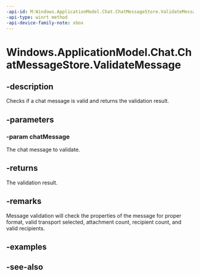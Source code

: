 ```yaml
---
-api-id: M:Windows.ApplicationModel.Chat.ChatMessageStore.ValidateMessage(Windows.ApplicationModel.Chat.ChatMessage)
-api-type: winrt method
-api-device-family-note: xbox
---
```


<!-- Method syntax
public Windows.ApplicationModel.Chat.ChatMessageValidationResult ValidateMessage(Windows.ApplicationModel.Chat.ChatMessage chatMessage)
-->

# Windows.ApplicationModel.Chat.ChatMessageStore.ValidateMessage

## -description
Checks if a chat message is valid and returns the validation result.

## -parameters
### -param chatMessage
The chat message to validate.

## -returns
The validation result.

## -remarks
Message validation will check the properties of the message for proper format, valid transport selected, attachment count, recipient count, and valid recipients.

## -examples

## -see-also
